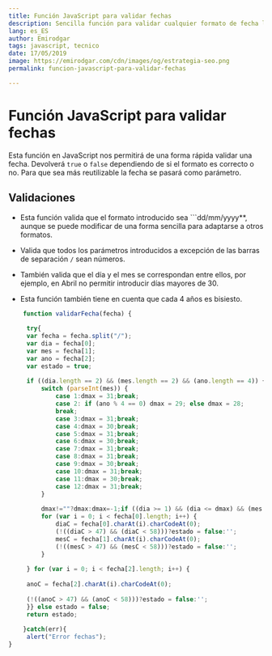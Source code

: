 ```yaml
---
title: Función JavaScript para validar fechas
description: Sencilla función para validar cualquier formato de fecha lista para incluir en tus proyectos
lang: es_ES
author: Emirodgar
tags: javascript, tecnico
date: 17/05/2019
image: https://emirodgar.com/cdn/images/og/estrategia-seo.png
permalink: funcion-javascript-para-validar-fechas

---
```

# Función JavaScript para validar fechas

Esta función en JavaScript nos permitirá de una forma rápida validar una fecha. Devolverá ```true``` o ```false``` dependiendo de si el formato es correcto o no. Para que sea más reutilizable la fecha se pasará como parámetro.  

## Validaciones

- Esta función valida que el formato introducido sea ```dd/mm/yyyy**, aunque se puede modificar de una forma sencilla para adaptarse a otros formatos.  
  
- Valida que todos los parámetros introducidos a excepción de las barras de separación ```/``` sean números.  
  
- También valida que el día y el mes se correspondan entre ellos, por ejemplo, en Abril no permitir introducir días mayores de 30.  
  
- Esta función también tiene en cuenta que cada 4 años es bisiesto.

```javascript
    function validarFecha(fecha) {  
      
     try{        
     var fecha = fecha.split("/");        
     var dia = fecha[0];        
     var mes = fecha[1];        
     var ano = fecha[2];        
     var estado = true;  
      
     if ((dia.length == 2) && (mes.length == 2) && (ano.length == 4)) {        
	     switch (parseInt(mes)) {        
		     case 1:dmax = 31;break;        
		     case 2: if (ano % 4 == 0) dmax = 29; else dmax = 28;        
		     break;        
		     case 3:dmax = 31;break;        
		     case 4:dmax = 30;break;        
		     case 5:dmax = 31;break;        
		     case 6:dmax = 30;break;        
		     case 7:dmax = 31;break;        
		     case 8:dmax = 31;break;        
		     case 9:dmax = 30;break;        
		     case 10:dmax = 31;break;       
		     case 11:dmax = 30;break;      
		     case 12:dmax = 31;break;       
	     }  
           
	     dmax!=""?dmax:dmax=-1;if ((dia >= 1) && (dia <= dmax) && (mes >= 1) && (mes <= 12)) {        
	     for (var i = 0; i < fecha[0].length; i++) {         
		     diaC = fecha[0].charAt(i).charCodeAt(0);        
		     (!((diaC > 47) && (diaC < 58)))?estado = false:'';       
		     mesC = fecha[1].charAt(i).charCodeAt(0);        
		     (!((mesC > 47) && (mesC < 58)))?estado = false:'';       
	     }  
      
     } for (var i = 0; i < fecha[2].length; i++) {  
      
     anoC = fecha[2].charAt(i).charCodeAt(0);  
      
     (!((anoC > 47) && (anoC < 58)))?estado = false:'';        
     }} else estado = false;        
     return estado;    
         
    }catch(err){  
     alert("Error fechas");    
}
```
<!--stackedit_data:
eyJoaXN0b3J5IjpbLTI2MTg4NzI4OV19
-->
